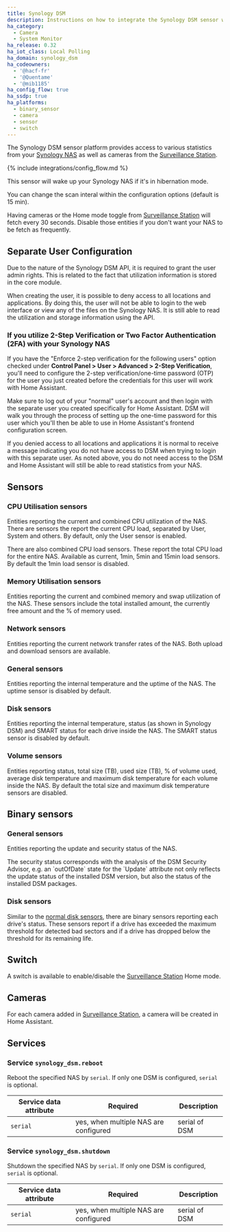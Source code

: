 ```yaml
---
title: Synology DSM
description: Instructions on how to integrate the Synology DSM sensor within Home Assistant.
ha_category:
  - Camera
  - System Monitor
ha_release: 0.32
ha_iot_class: Local Polling
ha_domain: synology_dsm
ha_codeowners:
  - '@hacf-fr'
  - '@Quentame'
  - '@mib1185'
ha_config_flow: true
ha_ssdp: true
ha_platforms:
  - binary_sensor
  - camera
  - sensor
  - switch
---
```


The Synology DSM sensor platform provides access to various statistics from your [Synology NAS](https://www.synology.com) as well as cameras from the [Surveillance Station](https://www.synology.com/en-us/surveillance).

{% include integrations/config_flow.md %}

<div class='note warning'>

This sensor will wake up your Synology NAS if it's in hibernation mode.

You can change the scan interal within the configuration options (default is 15 min).

Having cameras or the Home mode toggle from [Surveillance Station](https://www.synology.com/en-us/surveillance) will fetch every 30 seconds. Disable those entities if you don't want your NAS to be fetch as frequently.

</div>


## Separate User Configuration

Due to the nature of the Synology DSM API, it is required to grant the user admin rights. This is related to the fact that utilization information is stored in the core module.

When creating the user, it is possible to deny access to all locations and applications. By doing this, the user will not be able to login to the web interface or view any of the files on the Synology NAS. It is still able to read the utilization and storage information using the API.

### If you utilize 2-Step Verification or Two Factor Authentication (2FA) with your Synology NAS

If you have the "Enforce 2-step verification for the following users" option checked under **Control Panel > User > Advanced > 2-Step Verification**, you'll need to configure the 2-step verification/one-time password (OTP) for the user you just created before the credentials for this user will work with Home Assistant. 

Make sure to log out of your "normal" user's account and then login with the separate user you created specifically for Home Assistant. DSM will walk you through the process of setting up the one-time password for this user which you'll then be able to use in Home Assistant's frontend configuration screen. 

<div class='note'>
If you denied access to all locations and applications it is normal to receive a message indicating you do not have access to DSM when trying to login with this separate user. As noted above, you do not need access to the DSM and Home Assistant will still be able to read statistics from your NAS.
</div>

## Sensors

### CPU Utilisation sensors

Entities reporting the current and combined CPU utilization of the NAS. There are sensors the report the current CPU load, separated by User, System and others. By default, only the User sensor is enabled.

There are also combined CPU load sensors. These report the total CPU load for the entire NAS. Available as current, 1min, 5min and 15min load sensors. By default the 1min load sensor is disabled.

### Memory Utilisation sensors

Entities reporting the current and combined memory and swap utilization of the NAS. These sensors include the total installed amount, the currently free amount and the % of memory used. 

### Network sensors

Entities reporting the current network transfer rates of the NAS. Both upload and download sensors are available.

### General sensors

Entities reporting the internal temperature and the uptime of the NAS. The uptime sensor is disabled by default.

### Disk sensors

Entities reporting the internal temperature, status (as shown in Synology DSM) and SMART status for each drive inside the NAS. The SMART status sensor is disabled by default.

### Volume sensors

Entities reporting status, total size (TB), used size (TB), % of volume used, average disk temperature and maximum disk temperature for each volume inside the NAS. By default the total size and maximum disk temperature sensors are disabled.

## Binary sensors

### General sensors

Entities reporting the update and security status of the NAS.

<div class='note'>
The security status corresponds with the analysis of the DSM Security Advisor, e.g. an `outOfDate` state for the `Update` attribute not only reflects the update status of the installed DSM version, but also the status of the installed DSM packages.
</div>

### Disk sensors

Similar to the [normal disk sensors](#disk-sensors), there are binary sensors reporting each drive's status. These sensors report if a drive has exceeded the maximum threshold for detected bad sectors and if a drive has dropped below the threshold for its remaining life.

## Switch

A switch is available to enable/disable the [Surveillance Station](https://www.synology.com/en-us/surveillance) Home mode.

## Cameras

For each camera added in [Surveillance Station](https://www.synology.com/en-us/surveillance), a camera will be created in Home Assistant.

## Services

### Service `synology_dsm.reboot`

Reboot the specified NAS by `serial`. If only one DSM is configured, `serial` is optional.

  | Service data attribute | Required | Description |
  | ---------------------- | -------- | ----------- |
  | `serial` | yes, when multiple NAS are configured | serial of DSM |

### Service `synology_dsm.shutdown`

Shutdown the specified NAS by `serial`. If only one DSM is configured, `serial` is optional.

  | Service data attribute | Required | Description |
  | ---------------------- | -------- | ----------- |
  | `serial` | yes, when multiple NAS are configured | serial of DSM |
